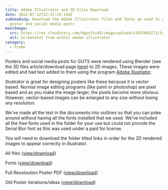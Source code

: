 ```yaml
---
title: Adobe Illustrator and 2D Files Download
date: 2022-07-12T22:33:24.144Z
subheading: Download the Adobe Illustrator files and fonts we used to create the
  poster and social media posts
mainImage:
  src: https://res.cloudinary.com/dgen7ni45/image/upload/v1657665271/Screenshot_2022-07-13_at_12.34.13_am_fdqizw.png
  alt: Screenshot from within adobe illustrator
category:
  - Promo
---
```

Posters and social media posts for GUTS were rendered using Blender (see the 3D files article/download page [here](https://guts.exposed/post/3d-files-download/)) to 2D images. These images were edited and had text added to them using the program [Adobe Illustrator](https://www.adobe.com/uk/products/illustrator.html).



Illustrator is great for designing posters like these because it is vector based. Normal image editing programs (like paint or photoshop) are pixel based and as you make the image larger, the pixels become more obvious. However, vector-based images can be enlarged to any size without losing any resolution.



We've made all the text in the documents into outlines so that you can poke around without having all the fonts installed that we used. We've included all the free fonts used in the folder for your use but could not provide the Serial Blur font as this was used under a paid for license.

You will need to download the folder titled links in order for the 2D rendered images to appear correctly in illustrator.



All files ([view/download](https://drive.google.com/drive/folders/1XulEUxNf5sY3O5bQ9w52VDLG89cCBHmU?usp=sharing))

Fonts ([view/download](https://drive.google.com/drive/folders/1RmrfRsgCNz4WME1d_GZ_Y0dcn8VzYn20?usp=sharing))

Full Resoloution Poster PDF ([view/download](https://drive.google.com/file/d/1KuaJfTvt4rkmKu9UHlClR1IcVFNotFgz/view?usp=sharing))

Old Poster iterations/ideas ([view/download](https://drive.google.com/drive/folders/1BD2klapVuUGQmx8Peoef1SlOD3QsIFbk?usp=sharing))